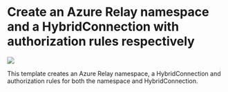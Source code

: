 # Create an Azure Relay namespace and a HybridConnection with authorization rules respectively

<a href="https://portal.azure.com/#create/Microsoft.Template/uri/https%3A%2F%2Fraw.githubusercontent.com%2FAzure%2Fazure-quickstart-templates%2Fmaster%2F301-azurerelay-create-authrule-namespace-and-hybridconnection%2Fazuredeploy.json" target="_blank">
    <img src="http://azuredeploy.net/deploybutton.png"/>
</a>

This template creates an Azure Relay namespace, a HybridConnection and authorization rules for both the namespace and HybridConnection.